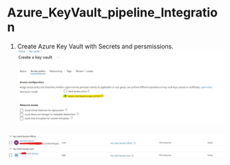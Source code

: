 # Azure_KeyVault_pipeline_Integration
1) Create Azure Key Vault with Secrets and persmissions.
![choose rbac](snap1.jpg)

![Add keyvault secret officer and user](snap2.jpg)